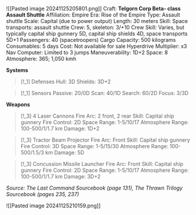 ![[Pasted image 20241125205801.png]]
Craft: **Telgorn Corp Beta- class Assault Shuttle**
Affiliation: Empire
Era: Rise of the Empire
Type: Assault shuttle
Scale: Capital (due to power output)
Length: 30 meters
Skill: Space transports: assault shuttle
Crew: 5, skeleton: 3/+10
Crew Skill: Varies, but typically capital ship gunnery 5D, capital ship shields 4D, space transports 5D+1
Passengers: 40 (spacetroopers)
Cargo Capacity: 500 kilograms
Consumables: 5 days
Cost: Not available for sale
Hyperdrive Multiplier: x3
Nav Computer: Limited to 3 jumps
Maneuverability: 1D+2
Space: 8
Atmosphere: 365; 1,050 kmh

**Systems**
> [!_1] Defenses
> Hull: 3D
> Shields: 3D+2

> [!_1] Sensors
> Passive: 20/0D
> Scan: 40/1D
> Search: 60/2D
> Focus: 3/3D

**Weapons**
> [!_3] 4 Laser Cannons
> Fire Arc: 2 front, 2 rear
> Skill: Capital ship gunnery
> Fire Control: 2D
> Space Range: 1-5/10/17
> Atmosphere Range: 100-500/1/1.7 km
> Damage: 1D+2

> [!_3] Tractor Beam Projector
> Fire Arc: Front
> Skill: Capital ship gunnery
> Fire Control: 3D
> Space Range: 1-5/15/30
> Atmosphere Range: 100-500/1.5/3 km
> Damage: 5D

> [!_3] Concussion Missile Launcher
> Fire Arc: Front
> Skill: Capital ship gunnery
> Fire Control: 2D
> Space Range: 1-5/10/17
> Atmosphere Range: 100-500/1/1.7 km
> Damage: 3D+2


*Source: The Last Command Sourcebook (page 131), The Thrawn Trilogy Sourcebook (pages 235, 237)*

![[Pasted image 20241125210159.png]]